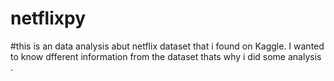 # netflixpy
#this is an data analysis abut netflix dataset that i found on Kaggle.
I wanted to know dfferent information from the dataset thats why i did some analysis .